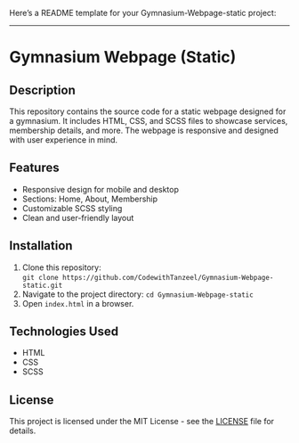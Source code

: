 Here’s a README template for your Gymnasium-Webpage-static project:

---

# Gymnasium Webpage (Static)

## Description
This repository contains the source code for a static webpage designed for a gymnasium. It includes HTML, CSS, and SCSS files to showcase services, membership details, and more. The webpage is responsive and designed with user experience in mind.

## Features
- Responsive design for mobile and desktop
- Sections: Home, About, Membership
- Customizable SCSS styling
- Clean and user-friendly layout

## Installation
1. Clone this repository:  
   `git clone https://github.com/CodewithTanzeel/Gymnasium-Webpage-static.git`
2. Navigate to the project directory:
   `cd Gymnasium-Webpage-static`
3. Open `index.html` in a browser.

## Technologies Used
- HTML
- CSS
- SCSS

## License
This project is licensed under the MIT License - see the [LICENSE](LICENSE) file for details.

